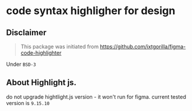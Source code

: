 # code syntax highligher for design

## Disclaimer

> This package was initiated from https://github.com/ixtgorilla/figma-code-highlighter

Under `BSD-3`

## About Highlight js.

do not upgrade hightlight.js version - it won't run for figma. current tested version is `9.15.10`
